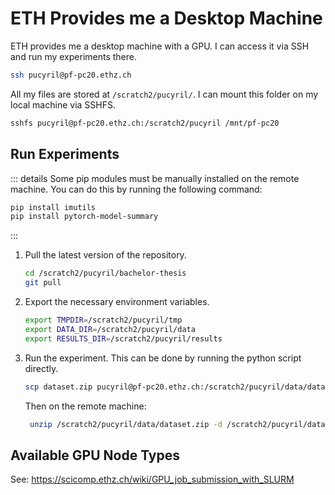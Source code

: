 # ETH Provides me a Desktop Machine

ETH provides me a desktop machine with a GPU. I can access it via SSH and run my experiments there.

```bash
ssh pucyril@pf-pc20.ethz.ch
```

All my files are stored at `/scratch2/pucyril/`. I can mount this folder on my local machine via SSHFS.

```bash
sshfs pucyril@pf-pc20.ethz.ch:/scratch2/pucyril /mnt/pf-pc20
```

## Run Experiments

::: details
Some pip modules must be manually installed on the remote machine. You can do this by running the following command:

```bash
pip install imutils
pip install pytorch-model-summary

```

:::

1) Pull the latest version of the repository.

    ```bash
    cd /scratch2/pucyril/bachelor-thesis
    git pull
    ```

2) Export the necessary environment variables.

    ```bash
    export TMPDIR=/scratch2/pucyril/tmp
    export DATA_DIR=/scratch2/pucyril/data
    export RESULTS_DIR=/scratch2/pucyril/results
    ```

3) Run the experiment. This can be done by running the python script directly.

   ```bash
   scp dataset.zip pucyril@pf-pc20.ethz.ch:/scratch2/pucyril/data/dataset.zip
   ```

   Then on the remote machine:

   ```bash
    unzip /scratch2/pucyril/data/dataset.zip -d /scratch2/pucyril/data
    ```

## Available GPU Node Types

See: https://scicomp.ethz.ch/wiki/GPU_job_submission_with_SLURM

